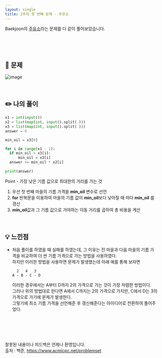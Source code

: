 ```yaml
---
layout: single
title: 2주차 첫 번째 문제 - 주유소
---
```







Baekjoon의 [주유소](https://www.acmicpc.net/problem/13305)라는 문제를 다 같이 풀어보았습니다.

<br><br><br>

 ## 📖 문제
![image](https://user-images.githubusercontent.com/97678547/222954411-b84da6c7-0f58-4f18-a142-67ae67987f24.png)
 <br><br><br>
 
 ## ✏️ 나의 풀이

  ```python
  x1 = int(input())
x2 = list(map(int, input().split( )))
x3 = list(map(int, input().split( )))
answer = 0

min_oil = x3[0]

for i in range(x1 - 1):
    if min_oil > x3[i]:
        min_oil = x3[i]
    answer += min_oil * x2[i]
    
print(answer)
  ```
  Point - 가장 낮은 기름 값으로 최대한의 거리를 가는 것  
  1. 우선 첫 번째 마을의 기름 가격을 **min_oil** 변수로 선언
  2. **for** 반복문을 이용하여 마을의 기름 값이 **min_oil**보다 낮아질 때 마다 **min_oil** 를 갱신
  3. **min_oil**값과 그 기름 값으로 가야하는 이동 거리를 곱하여 총 비용을 계산
  <br><br><br>
  
 ## 💡 느낀점
  - 처음 풀이를 하였을 때 실패를 하였는데, 그 이유는 전 마을과 다음 마을의 기름 가격을 비교하여 더 싼 기름 가격으로 가는 방법을 사용하였다. <br>
      하지만 이러한 방법을 사용하면 문제가 발생했는데 아래 예를 통해 보자면
      ```
        2   4   3 
      A - B - C - D  
      ```
      이러한 경우에서는 A부터 D까지 2의 가격으로 가는 것이 가장 저렴한 방법이다. <br>
      그러나 위의 방법대로 한다면 A에서 C까지는 2의 가격으로 가지만, C에서 D는 3의 가격으로 가기에 문제가 발생한다. <br>
      그렇기에 최소 기름 가격을 선언해준 후 갱신해준다는 아이디어로 전환하여 풀어주었다.
      
<br><br><br><br>

잘못된 내용이나 피드백은 언제나 환영입니다. <br>
출처 : 백준, https://www.acmicpc.net/problemset
